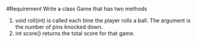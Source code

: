 #Requirement
Write a class Game that has two methods
1. void roll(int) is called each time the player rolls a ball. The argument is the number of pins knocked down.
2. int score() returns the total score for that game.
